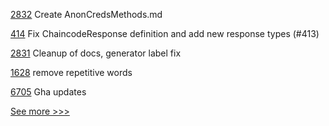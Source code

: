 
[2832](https://github.com/hyperledger/aries-cloudagent-python/pull/2832) Create AnonCredsMethods.md

[414](https://github.com/hyperledger/fabric-chaincode-node/pull/414) Fix ChaincodeResponse definition and add new response types (#413)

[2831](https://github.com/hyperledger/aries-cloudagent-python/pull/2831) Cleanup of docs, generator label fix

[1628](https://github.com/hyperledger/solang/pull/1628) remove repetitive words

[6705](https://github.com/hyperledger/besu/pull/6705) Gha updates


[See more >>>](https://start-here.hyperledger.org/pull-requests)
